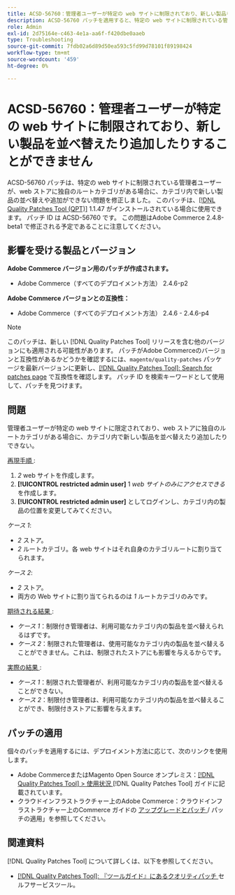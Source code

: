 ```yaml
---
title: ACSD-56760：管理者ユーザーが特定の web サイトに制限されており、新しい製品を並べ替えたり追加したりすることができません
description: ACSD-56760 パッチを適用すると、特定の web サイトに制限されている管理者ユーザーが、web ストアに独自のルートカテゴリがある場合、カテゴリ内で新しい商品の並べ替えや追加ができないAdobe Commerceの問題を修正できます。
role: Admin
exl-id: 2d75164e-c463-4e1a-aa6f-f420dbe0aaeb
type: Troubleshooting
source-git-commit: 7fdb02a6d89d50ea593c5fd99d78101f89198424
workflow-type: tm+mt
source-wordcount: '459'
ht-degree: 0%

---
```


# ACSD-56760：管理者ユーザーが特定の web サイトに制限されており、新しい製品を並べ替えたり追加したりすることができません

ACSD-56760 パッチは、特定の web サイトに制限されている管理者ユーザーが、web ストアに独自のルートカテゴリがある場合に、カテゴリ内で新しい製品の並べ替えや追加ができない問題を修正しました。 このパッチは、[[!DNL Quality Patches Tool (QPT)]](/help/tools/quality-patches-tool/quality-patches-tool-to-self-serve-quality-patches.md) 1.1.47 がインストールされている場合に使用できます。 パッチ ID は ACSD-56760 です。 この問題はAdobe Commerce 2.4.8-beta1 で修正される予定であることに注意してください。

## 影響を受ける製品とバージョン

**Adobe Commerce バージョン用のパッチが作成されます。**

* Adobe Commerce（すべてのデプロイメント方法） 2.4.6-p2

**Adobe Commerce バージョンとの互換性：**

* Adobe Commerce（すべてのデプロイメント方法） 2.4.6 - 2.4.6-p4

>[!NOTE]
>
>このパッチは、新しい [!DNL Quality Patches Tool] リリースを含む他のバージョンにも適用される可能性があります。 パッチがAdobe Commerceのバージョンと互換性があるかどうかを確認するには、`magento/quality-patches` パッケージを最新バージョンに更新し、[[!DNL Quality Patches Tool]: Search for patches page](https://experienceleague.adobe.com/tools/commerce-quality-patches/index.html?lang=ja) で互換性を確認します。 パッチ ID を検索キーワードとして使用して、パッチを見つけます。

## 問題

管理者ユーザーが特定の web サイトに限定されており、web ストアに独自のルートカテゴリがある場合に、カテゴリ内で新しい製品を並べ替えたり追加したりできない。

<u> 再現手順 </u>:

1. *2* web サイトを作成します。
1. **[!UICONTROL restricted admin user]** 1 *web サイトのみにアクセスできる* を作成します。
1. **[!UICONTROL restricted admin user]** としてログインし、カテゴリ内の製品の位置を変更してみてください。

*ケース 1*:

* *2* ストア。
* *2* ルートカテゴリ。各 web サイトはそれ自身のカテゴリルートに割り当てられます。

*ケース 2*:

* *2* ストア。
* 両方の Web サイトに割り当てられるのは *1* ルートカテゴリのみです。

<u> 期待される結果 </u>:

* *ケース 1*：制限付き管理者は、利用可能なカテゴリ内の製品を並べ替えられるはずです。
* *ケース 2*：制限された管理者は、使用可能なカテゴリ内の製品を並べ替えることができません。これは、制限されたストアにも影響を与えるからです。

<u> 実際の結果 </u>:

* *ケース 1*：制限された管理者が、利用可能なカテゴリ内の製品を並べ替えることができない。
* *ケース 2*：制限付き管理者は、利用可能なカテゴリ内の製品を並べ替えることができ、制限付きストアに影響を与えます。

## パッチの適用

個々のパッチを適用するには、デプロイメント方法に応じて、次のリンクを使用します。

* Adobe CommerceまたはMagento Open Source オンプレミス：[[!DNL Quality Patches Tool] > 使用状況 ](/help/tools/quality-patches-tool/usage.md) [!DNL Quality Patches Tool] ガイドに記載されています。
* クラウドインフラストラクチャー上のAdobe Commerce：クラウドインフラストラクチャー上のCommerce ガイドの [ アップグレードとパッチ ](https://experienceleague.adobe.com/docs/commerce-cloud-service/user-guide/develop/upgrade/apply-patches.html?lang=ja)/ パッチの適用」を参照してください。

## 関連資料

[!DNL Quality Patches Tool] について詳しくは、以下を参照してください。

* [[!DNL Quality Patches Tool]: 『ツールガイド』にあるクオリティパッチ ](/help/tools/quality-patches-tool/quality-patches-tool-to-self-serve-quality-patches.md) セルフサービスツール。
